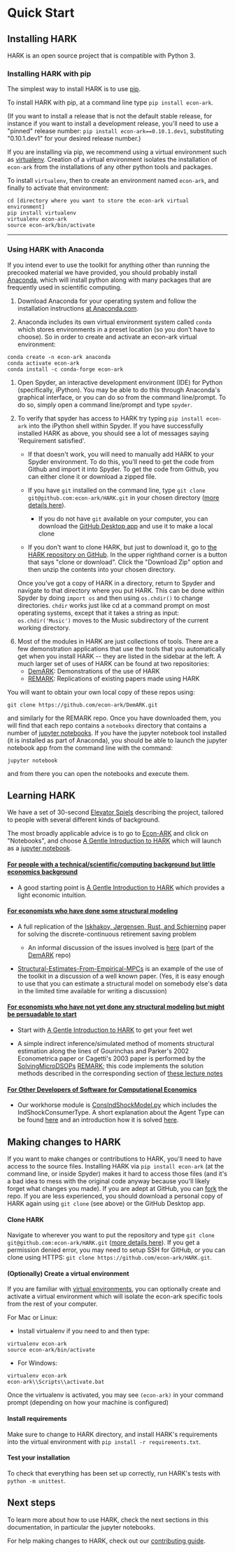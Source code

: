 # Quick Start

## Installing HARK

HARK is an open source project that is compatible with Python 3.

### Installing HARK with pip

The simplest way to install HARK is to use [pip](https://pip.pypa.io/en/stable/installation/).

To install HARK with pip, at a command line type `pip install econ-ark`.

(If you want to install a release that is not the default stable release, for instance if you want to install a development release, you'll need to use a "pinned" release number: `pip install econ-ark==0.10.1.dev1`, substituting "0.10.1.dev1" for your desired release number.)

If you are installing via pip, we recommend using a virtual environment such as [virtualenv](https://virtualenv.pypa.io/en/latest/). Creation of a virtual environment isolates the installation of `econ-ark` from the installations of any other python tools and packages.

To install `virtualenv`, then to create an environment named `econ-ark`, and finally to activate that environment:

```
cd [directory where you want to store the econ-ark virtual environment]
pip install virtualenv
virtualenv econ-ark
source econ-ark/bin/activate
```

----
### Using HARK with Anaconda

If you intend ever to use the toolkit for anything other than running the precooked material we have provided, you should probably install [Anaconda](https://anaconda.com/), which will install python along with many packages that are frequently used in scientific computing.

1. Download Anaconda for your operating system and follow the installation instructions [at Anaconda.com](https://www.anaconda.com/distribution/#download-section).

1. Anaconda includes its own virtual environment system called `conda` which stores environments in a preset location (so you don't have to choose). So in order to create and activate an econ-ark virtual environment:
```
conda create -n econ-ark anaconda
conda activate econ-ark
conda install -c conda-forge econ-ark
```
1. Open Spyder, an interactive development environment (IDE) for Python (specifically, iPython).  You may be able to do this through Anaconda's graphical interface, or you can do so from the command line/prompt.  To do so, simply open a command line/prompt and type `spyder`.

1. To verify that spyder has access to HARK try typing `pip install econ-ark` into the iPython shell within Spyder.  If you have successfully installed HARK as above, you should see a lot of messages saying 'Requirement satisfied'.

    * If that doesn't work, you will need to manually add HARK to your Spyder environment.  To do this, you'll need to get the code from Github and import it into Spyder.  To get the code from Github, you can either clone it or download a zipped file.

    * If you have `git` installed on the command line, type `git clone git@github.com:econ-ark/HARK.git` in your chosen directory ([more details here](https://git-scm.com/documentation)).

		* If you do not have `git` available on your computer, you can download the [GitHub Desktop app](https://desktop.github.com/) and use it to make a local clone

    * If you don't want to clone HARK, but just to download it, go to [the HARK repository on GitHub](https://github.com/econ-ark/HARK).  In the upper righthand corner is a button that says "clone or download".  Click the "Download Zip" option and then unzip the contents into your chosen directory.

    Once you've got a copy of HARK in a directory, return to Spyder and navigate to that directory where you put HARK.  This can be done within Spyder by doing `import os` and then using `os.chdir()` to change directories.  `chdir` works just like cd at a command prompt on most operating systems, except that it takes a string as input: `os.chdir('Music')` moves to the Music subdirectory of the current working directory.

6) Most of the modules in HARK are just collections of tools.  There are a few demonstration
applications that use the tools that you automatically get when you install HARK -- they are listed in the sidebar at the left.  A much larger set of uses of HARK can be found at two repositories:
	* [DemARK](https://github.com/econ-ark/DemARK): Demonstrations of the use of HARK
	* [REMARK](https://github.com/econ-ark/REMARK): Replications of existing papers made using HARK

You will want to obtain your own local copy of these repos using:
```
git clone https://github.com/econ-ark/DemARK.git
```
and similarly for the REMARK repo. Once you have downloaded them, you will find that each repo contains a `notebooks` directory that contains a number of [jupyter notebooks](https://jupyter.org/). If you have the jupyter notebook tool installed (it is installed as part of Anaconda), you should be able to launch the
jupyter notebook app from the command line with the command:

```
jupyter notebook
```
and from there you can open the notebooks and execute them.

## Learning HARK

We have a set of 30-second [Elevator Spiels](https://github.com/econ-ark/PARK/blob/master/Elevator-Spiels.md#capsule-summaries-of-what-the-econ-ark-project-is) describing the project, tailored to people with several different kinds of background.  

The most broadly applicable advice is to go to [Econ-ARK](https://econ-ark.org) and click on "Notebooks", and choose [A Gentle Introduction to HARK](https://hark.readthedocs.io/en/latest/search.html?q=%22A+Gentle+Introduction+to+HARK%22&check_keywords=yes&area=default#) which will launch as a [jupyter notebook](https://jupyter.org/).  

#### [For people with a technical/scientific/computing background but little economics background](https://github.com/econ-ark/PARK/blob/master/Elevator-Spiels.md#for-people-with-a-technicalscientificcomputing-background-but-no-economics-background)

* A good starting point is [A Gentle Introduction to HARK](https://hark.readthedocs.io/en/latest/search.html?q=%22A+Gentle+Introduction+to+HARK%22&check_keywords=yes&area=default#) which provides a light economic intuition.

#### [For economists who have done some structural modeling](https://github.com/econ-ark/PARK/blob/master/Elevator-Spiels.md#for-economists-who-have-done-some-structural-modeling)

* A full replication of the [Iskhakov, Jørgensen, Rust, and Schjerning](https://onlinelibrary.wiley.com/doi/abs/10.3982/QE643) paper for solving the discrete-continuous retirement saving problem
   * An informal discussion of the issues involved is [here](https://github.com/econ-ark/DemARK/blob/master/notebooks/DCEGM-Upper-Envelope.ipynb) (part of the [DemARK](https://github.com/econ-ark/DemARK) repo)

* [Structural-Estimates-From-Empirical-MPCs](https://github.com/econ-ark/DemARK/blob/master/notebooks/Structural-Estimates-From-Empirical-MPCs-Fagereng-et-al.ipynb) is an example of the use of the toolkit in a discussion of a well known paper.  (Yes, it is easy enough to use that you can estimate a structural model on somebody else's data in the limited time available for writing a discussion)

#### [For economists who have not yet done any structural modeling but might be persuadable to start](https://github.com/econ-ark/PARK/blob/master/Elevator-Spiels.md#for-economists-who-have-not-yet-done-any-structural-modeling-but-might-be-persuadable-to-start)

* Start with [A Gentle Introduction to HARK](https://hark.readthedocs.io/en/latest/search.html?q=%22A+Gentle+Introduction+to+HARK%22&check_keywords=yes&area=default#) to get your feet wet

* A simple indirect inference/simulated method of moments structural estimation along the lines of Gourinchas and Parker's 2002 Econometrica paper or Cagetti's 2003 paper is performed by the [SolvingMicroDSOPs](https://github.com/econ-ark/REMARK/tree/master/REMARKs/SolvingMicroDSOPs) [REMARK](https://github.com/econ-ark/REMARK); this code implements the solution methods described in the corresponding section of [these lecture notes](http://www.econ2.jhu.edu/people/ccarroll/SolvingMicroDSOPs/)

#### [For Other Developers of Software for Computational Economics](https://github.com/econ-ark/PARK/blob/master/Elevator-Spiels.md#for-other-developers-of-software-for-computational-economics)


* Our workhorse module is [ConsIndShockModel.py](https://github.com/econ-ark/HARK/blob/master/HARK/ConsumptionSaving/ConsIndShockModel.py) which includes the IndShockConsumerType. A short explanation about the Agent Type can be found [here](https://hark.readthedocs.io/en/latest/search.html?q=%22IndShockConsumerType+Documentation%22&check_keywords=yes&area=default#) and an introduction how it is solved [here](https://hark.readthedocs.io/en/latest/search.html?q=%22How+we+solve+a+model+defined+by+the+IndShockConsumerType+class%22&check_keywords=yes&area=default#).

## Making changes to HARK

If you want to make changes or contributions to HARK, you'll need to have access to the source files.  Installing HARK via `pip install econ-ark` (at the command line, or inside Spyder) makes it hard to access those files (and it's a bad idea to mess with the original code anyway because you'll likely forget what changes you made).  If you are adept at GitHub, you can [fork](https://help.github.com/en/articles/fork-a-repo) the repo.  If you are less experienced, you should download a personal copy of HARK again using `git clone` (see above) or the GitHub Desktop app.

#### Clone HARK

Navigate to wherever you want to put the repository and type `git clone git@github.com:econ-ark/HARK.git` ([more details here](https://git-scm.com/documentation)). If you get a permission denied error, you may need to setup SSH for GitHub, or you can clone using HTTPS: `git clone https://github.com/econ-ark/HARK.git`.

#### (Optionally) Create a virtual environment

If you are familiar with [virtual environments](https://virtualenv.pypa.io/en/latest/), you can optionally create and activate a virtual environment which will isolate the econ-ark specific tools from the rest of your computer.

For Mac or Linux:

* Install virtualenv if you need to and then type:

```
virtualenv econ-ark
source econ-ark/bin/activate
```
* For Windows:
```
virtualenv econ-ark
econ-ark\\Scripts\\activate.bat
```

Once the virtualenv is activated, you may see `(econ-ark)` in your command prompt (depending on how your machine is configured)

#### Install requirements

Make sure to change to HARK directory, and install HARK's requirements into the virtual environment with `pip install -r requirements.txt`.

#### Test your installation

To check that everything has been set up correctly, run HARK's tests with `python -m unittest`.

## Next steps

To learn more about how to use HARK, check the next sections in this documentation, in particular the jupyter notebooks.

For help making changes to HARK, check out our [contributing guide](contributing/CONTRIBUTING.md).

